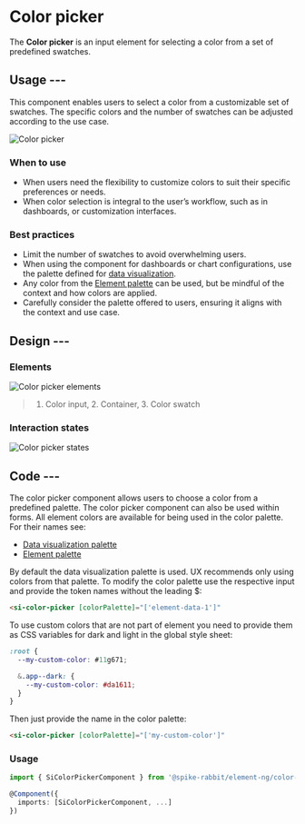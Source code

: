 # Color picker

The **Color picker** is an input element for selecting a color from a set of predefined swatches.

## Usage ---

This component enables users to select a color from a customizable set of swatches.
The specific colors and the number of swatches can be adjusted according to the use case.

![Color picker](images/color-picker.png)

### When to use

- When users need the flexibility to customize colors to suit their specific preferences or needs.
- When color selection is integral to the user’s workflow, such as in dashboards, or customization interfaces.

### Best practices

- Limit the number of swatches to avoid overwhelming users.
- When using the component for dashboards or chart configurations, use the palette defined
  for [data visualization](../../fundamentals/colors/data-visualization-colors.md).
- Any color from the [Element palette](../../fundamentals/colors/color-palette.md) can be used, but be mindful of
  the context and how colors are applied.
- Carefully consider the palette offered to users, ensuring it aligns with the context and use case.

## Design ---

### Elements

![Color picker elements](images/color-picker-elements.png)

> 1. Color input, 2. Container, 3. Color swatch

### Interaction states

![Color picker states](images/color-picker-states.png)

## Code ---

The color picker component allows users to choose a color from a predefined palette. The color picker component can also be used within forms.
All element colors are available for being used in the color palette. For their names see:

- [Data visualization palette](../../fundamentals/colors/data-visualization-colors.md)
- [Element palette](../../fundamentals/colors/color-palette.md)

By default the data visualization palette is used. UX recommends only using colors
from that palette. To modify the color palette use the respective input and provide the token names without the leading $:

```html
<si-color-picker [colorPalette]="['element-data-1']"
```

To use custom colors that are not part of element you need to provide them as CSS variables for dark and light in the global style sheet:

```scss
:root {
  --my-custom-color: #11g671;

  &.app--dark: {
    --my-custom-color: #da1611;
  }
}
```

Then just provide the name in the color palette:

```html
<si-color-picker [colorPalette]="['my-custom-color']"
```

### Usage

```ts
import { SiColorPickerComponent } from '@spike-rabbit/element-ng/color-picker';

@Component({
  imports: [SiColorPickerComponent, ...]
})
```

<si-docs-component example="si-color-picker/si-color-picker" height="250"></si-docs-component>

<si-docs-api component="SiColorPickerComponent"></si-docs-api>

<si-docs-types></si-docs-types>
